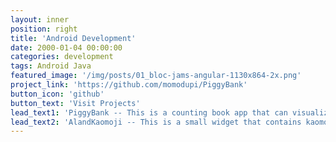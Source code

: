 ```yaml
---
layout: inner
position: right
title: 'Android Development'
date: 2000-01-04 00:00:00
categories: development
tags: Android Java
featured_image: '/img/posts/01_bloc-jams-angular-1130x864-2x.png'
project_link: 'https://github.com/momodupi/PiggyBank'
button_icon: 'github'
button_text: 'Visit Projects'
lead_text1: 'PiggyBank -- This is a counting book app that can visualize your income/outcome'
lead_text2: 'AlandKaomoji -- This is a small widget that contains kaomoji, gesture, notes and calculator'
---
```

